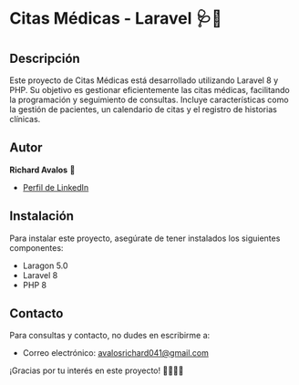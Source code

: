 # Citas Médicas - Laravel 🩺📅

## Descripción 

Este proyecto de Citas Médicas está desarrollado utilizando Laravel 8 y PHP. Su objetivo es gestionar eficientemente las citas médicas, facilitando la programación y seguimiento de consultas. Incluye características como la gestión de pacientes, un calendario de citas y el registro de historias clínicas.

## Autor
**Richard Avalos** 🚀
- [Perfil de LinkedIn]((https://linkedin.com/in/richard-avalos-0497822ab))


## Instalación
Para instalar este proyecto, asegúrate de tener instalados los siguientes componentes:
- Laragon 5.0
- Laravel 8
- PHP 8

## Contacto
Para consultas y contacto, no dudes en escribirme a:
- Correo electrónico: [avalosrichard041@gmail.com](mailto:avalosrichard041@gmail.com)

¡Gracias por tu interés en este proyecto! 👨‍⚕️👩‍⚕️



